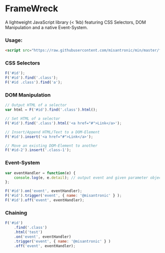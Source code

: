 FrameWreck
=========

A lightweight JavaScript library (< 1kb) featuring CSS Selectors, DOM Manipulation and a native Event-System.

### Usage:
```html
<script src="https://raw.githubusercontent.com/misantronic/min/master/framewreck/fw.min.js"></script>
```

### CSS Selectors
```javascript
F('#id');
F('#id').find('.class');
F('#id .class').find('a');
```

### DOM Manipulation
```javascript
// Output HTML of a selector
var html = F('#id').find('.class').html();

// Set HTML of a selector
F('#id').find('.class').html('<a href="#">Link</a>');

// Insert/Append HTML/Text to a DOM-Element
F('#id').insert('<a href="#">Link</a>');

// Move an existing DOM-Element to another
F('#id-2').insert('.class-1');
```

### Event-System
```javascript
var eventHandler = function(e) {
	console.log(e, e.detail); // output event and given parameter object
};

F('#id').on('event', eventHandler);
F('#id').trigger('event', { name: '@misantronic' } );
F('#id').off('event', eventHandler);
```

### Chaining
```javascript
F('#id')
	.find('.class')
	.html('test')
	.on('event', eventHandler)
	.trigger('event', { name: '@misantronic' } )
	.off('event', eventHandler);
```
